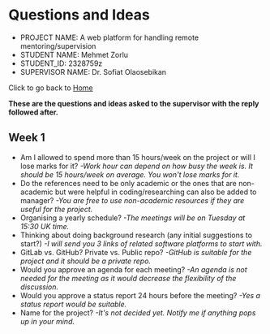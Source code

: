 # Questions and Ideas

* PROJECT NAME: A web platform for handling remote mentoring/supervision
* STUDENT NAME: Mehmet Zorlu
* STUDENT_ID: 2328759z
* SUPERVISOR NAME: Dr. Sofiat Olaosebikan 

Click to go back to [Home](https://github.com/MehmetZorlu07/remote-mentoring)

**These are the questions and ideas asked to the supervisor with the reply followed after.**

## Week 1

* Am I allowed to spend more than 15 hours/week on the project or will I lose marks for it?
_-Work hour can depend on how busy the week is. It should be 15 hours/week on average. You won't lose marks for it._
* Do the references need to be only academic or the ones that are non-academic but were helpful in coding/researching can also be added to manager? _-You are free to use non-academic resources if they are useful for the project._
* Organising a yearly schedule?
_-The meetings will be on Tuesday at 15:30 UK time._
* Thinking about doing background research (any initial suggestions to start?) _-I will send you 3 links of related software platforms to start with._
* GitLab vs. GitHub? Private vs. Public repo? _-GitHub is suitable for the project and it should be a private repo._
* Would you approve an agenda for each meeting? _-An agenda is not needed for the meeting as it would decrease the flexibility of the discussion._
* Would you approve a status report 24 hours before the meeting? _-Yes a status report would be suitable._ 
* Name for the project? _-It's not decided yet. Notify me if anything pops up in your mind._


